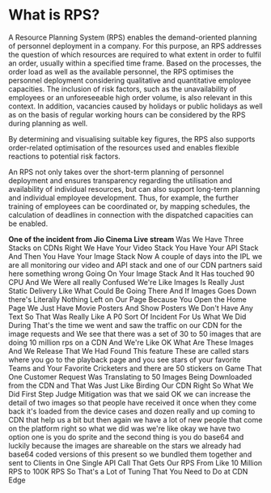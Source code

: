# What is RPS?

A Resource Planning System (RPS) enables the demand-oriented planning of personnel deployment in a company. For this purpose, an RPS addresses the question of which resources are required to what extent in order to fulfil an order, usually within a specified time frame. Based on the processes, the order load as well as the available personnel, the RPS optimises the personnel deployment considering qualitative and quantitative employee capacities. The inclusion of risk factors, such as the unavailability of employees or an unforeseeable high order volume, is also relevant in this context. In addition, vacancies caused by holidays or public holidays as well as on the basis of regular working hours can be considered by the RPS during planning as well.

By determining and visualising suitable key figures, the RPS also supports order-related optimisation of the resources used and enables flexible reactions to potential risk factors.

An RPS not only takes over the short-term planning of personnel deployment and ensures transparency regarding the utilisation and availability of individual resources, but can also support long-term planning and individual employee development. Thus, for example, the further training of employees can be coordinated or, by mapping schedules, the calculation of deadlines in connection with the dispatched capacities can be enabled.

**One of the incident from Jio Cinema Live stream**
Was We Have Three Stacks on CDNs Right We Have Your Video Stack You Have Your API Stack And Then You Have Your Image Stack Now A couple of days into the IPL we are all monitoring our video and API stack and one of our CDN partners said here something wrong Going On Your Image Stack And It Has touched 90 CPU And We Were all really Confused We're Like Images Is Really Just Static Delivery Like What Could Be Going There And If Images Goes Down there's Literally Nothing Left on Our Page Because You Open the Home Page We Just Have Movie Posters
And Show Posters We Don't Have Any Text So That Was Really Like A P0 Sort Of Incident For Us What We Did During That's the time we went and saw the traffic on our CDN for the image requests and We see that there was a set of 30 to 50 images that are doing 10 million rps on a CDN And We're Like OK What Are These Images And We Release That We Had Found This feature These are called stars where you go to the playback page and you see stars of your favorite Teams and Your Favorite Cricketers and there are 50 stickers on Game That One
Customer Request Was Translating to 50 Images Being Downloaded from the CDN and That Was Just Like Birding Our CDN Right So What We Did First Step Judge
Mitigation was that we said OK we can increase the detail of two images so that people have received it once when they come back it's loaded from the device cases and dozen really and up coming to CDN that help us a bit but then again we have a lot of new people that come on the platform right so what we did was we're like okay we have two option one is you do sprite and the second thing is you do base64 and luckily because the images are shareable on the stars we already had base64 coded versions of this present so we bundled them together and sent to Clients in One Single API Call That Gets Our RPS From Like 10 Million RPS to 100K RPS So That's a Lot of Tuning That You Need to Do at CDN Edge
